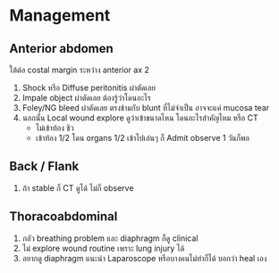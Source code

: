 # Management
## Anterior abdomen
ใต้ต่อ costal margin ระหว่าง anterior ax 2
1. Shock หรือ Diffuse peritonitis ผ่าตัดเลย
2. Impale object ผ่าตัดเลย ต้องรู้ว่าโดนอะไร
3. Foley/NG bleed ผ่าตัดเลย ตรงข้ามกับ blunt ที่ไม่จำเป็น อาจจะแค่ mucosa tear
3. นอกนั้น Local wound explore ดูว่าเข้าขนาดไหน โดนอะไรสำคัญไหม หรือ CT
	- ไม่เข้าท้อง ชิว
	- เข้าท้อง 1/2 โดน organs 1/2 เข้าไปเล่นๆ ก็ Admit observe 1 วันก็พอ
## Back / Flank
1. ถ้า stable ก็ CT ดูได้ ไม่ก็ observe

## Thoracoabdominal
1. กลัว breathing problem และ diaphragm ก็ดู clinical 
2. ไม่ explore wound routine เพราะ lung injury ได้
3. อยากดู diaphragm แนะนำ Laparoscope หรือบางคนไม่ทำก็ได้ บอกว่า heal เอง 

